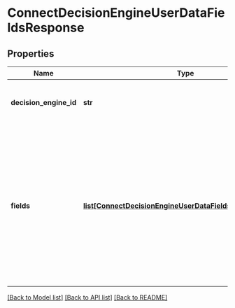 # ConnectDecisionEngineUserDataFieldsResponse

## Properties
Name | Type | Description | Notes
------------ | ------------- | ------------- | -------------
**decision_engine_id** | **str** | The unique reference for the decision tree. | [optional] 
**fields** | [**list[ConnectDecisionEngineUserDataFieldsResponseFields]**](ConnectDecisionEngineUserDataFieldsResponseFields.md) | A list of user-input data fields that are supported by the provided decision tree. The values for these fields should be passed to the &#x60;/{guid}&#x60; endpoint call when running a decision. | [optional] 

[[Back to Model list]](../README.md#documentation-for-models) [[Back to API list]](../README.md#documentation-for-api-endpoints) [[Back to README]](../README.md)

